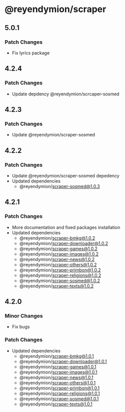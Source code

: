 # @reyendymion/scraper

## 5.0.1

### Patch Changes

- Fix lyrics package

## 4.2.4

### Patch Changes

- Update depdency @reyendymion/scrcaper-sosmed

## 4.2.3

### Patch Changes

- Update @reyendymion/scraper-sosmed

## 4.2.2

### Patch Changes

- Update @reyendymion/scraper-sosmed depedency
- Updated dependencies
  - @reyendymion/scraper-sosmed@1.0.3

## 4.2.1

### Patch Changes

- More documentation and fixed packages installation
- Updated dependencies
  - @reyendymion/scraper-bmkg@1.0.2
  - @reyendymion/scraper-downloader@1.0.2
  - @reyendymion/scraper-games@1.0.2
  - @reyendymion/scraper-images@1.0.2
  - @reyendymion/scraper-news@1.0.2
  - @reyendymion/scraper-others@1.0.2
  - @reyendymion/scraper-primbon@1.0.2
  - @reyendymion/scraper-religions@1.0.2
  - @reyendymion/scraper-sosmed@1.0.2
  - @reyendymion/scraper-texts@1.0.2

## 4.2.0

### Minor Changes

- Fix bugs

### Patch Changes

- Updated dependencies
  - @reyendymion/scraper-bmkg@1.0.1
  - @reyendymion/scraper-downloader@1.0.1
  - @reyendymion/scraper-games@1.0.1
  - @reyendymion/scraper-images@1.0.1
  - @reyendymion/scraper-news@1.0.1
  - @reyendymion/scraper-others@1.0.1
  - @reyendymion/scraper-primbon@1.0.1
  - @reyendymion/scraper-religions@1.0.1
  - @reyendymion/scraper-sosmed@1.0.1
  - @reyendymion/scraper-texts@1.0.1

